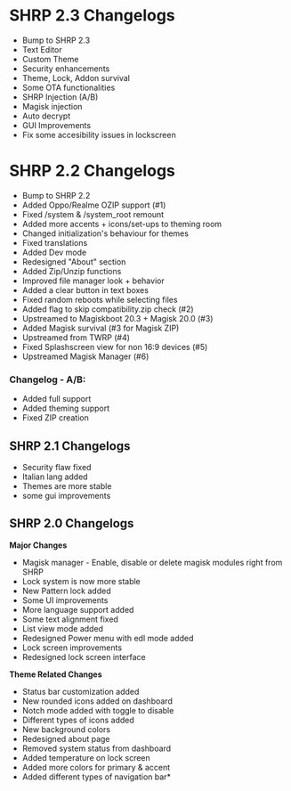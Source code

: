 # SHRP 2.3 Changelogs

* Bump to SHRP 2.3
* Text Editor
* Custom Theme
* Security enhancements
* Theme, Lock, Addon survival
* Some OTA functionalities
* SHRP Injection (A/B)
* Magisk injection
* Auto decrypt
* GUI Improvements
* Fix some accesibility issues in lockscreen

# SHRP 2.2 Changelogs

* Bump to SHRP 2.2
* Added Oppo/Realme OZIP support (#1)
* Fixed /system & /system_root remount
* Added more accents + icons/set-ups to theming room
* Changed initialization's behaviour for themes
* Fixed translations
* Added Dev mode
* Redesigned "About" section
* Added Zip/Unzip functions
* Improved file manager look + behavior
* Added a clear button in text boxes
* Fixed random reboots while selecting files
* Added flag to skip compatibility.zip check (#2)
* Upstreamed to Magiskboot 20.3 + Magisk 20.0 (#3)
* Added Magisk survival (#3 for Magisk ZIP)
* Upstreamed from TWRP (#4)
* Fixed Splashscreen view for non 16:9 devices (#5)
* Upstreamed Magisk Manager (#6)

### Changelog - A/B:
* Added full support
* Added theming support
* Fixed ZIP creation


## SHRP 2.1 Changelogs

* Security flaw fixed
* Italian lang added
* Themes are more stable
* some gui improvements

## SHRP 2.0 Changelogs

**Major Changes**

* Magisk manager - Enable, disable or delete magisk modules right from SHRP
* Lock system is now more stable
* New Pattern lock added
* Some UI improvements
* More language support added
* Some text alignment fixed
* List view mode added
* Redesigned Power menu with edl mode added
* Lock screen improvements
* Redesigned lock screen interface

**Theme Related Changes**

* Status bar customization added
* New rounded icons added on dashboard
* Notch mode added with toggle to disable
* Different types of icons added
* New background colors
* Redesigned about page
* Removed system status from dashboard
* Added temperature on lock screen
* Added more colors for primary & accent
* Added different types of navigation bar*
